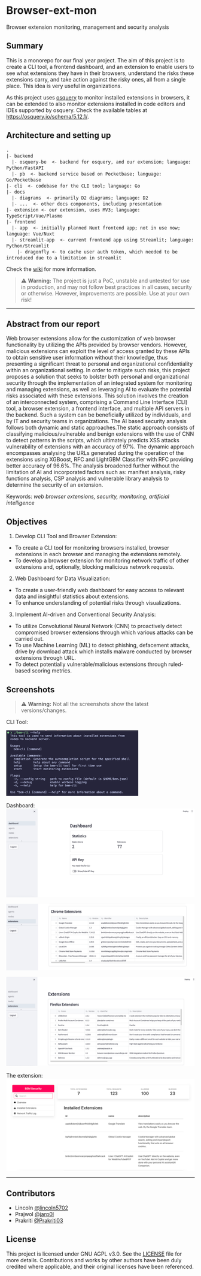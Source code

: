 # Browser-ext-mon
Browser extension monitoring, management and security analysis

## Summary
This is a monorepo for our final year project. The aim of this project is to create a CLI tool, a frontend dashboard, and an extension to enable users to see what extensions they have in their browsers, understand the risks these extensions carry, and take action against the risky ones, all from a single place. This idea is very useful in organizations.

As this project uses [osquery](https://osquery.io/) to monitor installed extensions in browsers, it can be extended to also monitor extensions installed in code editors and IDEs supported by osquery. Check the available tables at https://osquery.io/schema/5.12.1/.

## Architecture and setting up
```
.
|- backend
  |- osquery-be  <- backend for osquery, and our extension; language: Python/FastAPI
  |- pb  <- backend service based on Pocketbase; language: Go/Pocketbase
|- cli  <- codebase for the CLI tool; language: Go
|- docs
  |- diagrams  <- primarily D2 diagrams; language: D2
  |- ...  <- other docs components, including presentation
|- extension <- our extension, uses MV3; language: TypeScript/Vue/Plasmo
|- frontend
  |- app  <- initially planned Nuxt frontend app; not in use now; language: Vue/Nuxt
  |- streamlit-app  <- current frontend app using Streamlit; language: Python/Streamlit
    |- dragonfly <- to cache user auth token, which needed to be introduced due to a limitation in streamlit
```

Check the [wiki](https://github.com/jarp0l/browser-ext-mon/wiki) for more information.


> :warning: **Warning:** The project is just a PoC, unstable and untested for use in production, and may not follow best practices in all cases, security or otherwise. However, improvements are possible. Use at your own risk!

---

## Abstract from our report
Web browser extensions allow for the customization of web browser functionality by utilizing the APIs provided by browser vendors. However, malicious extensions can exploit the level of access granted by these APIs to obtain sensitive user information without their knowledge, thus presenting a significant threat to personal and organizational confidentiality within an organizational setting. In order to mitigate such risks, this project proposes a solution that seeks to bolster both personal and organizational security through the implementation of an integrated system for monitoring and managing extensions, as well as leveraging AI to evaluate the potential risks associated with these extensions. This solution involves the creation of an interconnected system, comprising a Command Line Interface (CLI) tool, a browser extension, a frontend interface, and multiple API servers in the backend. Such a system can be beneficially utilized by individuals, and by IT and security teams in organizations. The AI based security analysis follows both dynamic and static approaches.The static approach consists of classifying malicious/vulnerable and benign extensions with the use of CNN to detect patterns in the scripts, which ultimately predicts XSS attacks vulnerability of extensions with an accuracy of 97%. The dynamic approach encompasses analysing the URLs generated during the operation of the extensions using XGBoost, RFC and LightGBM Classifier with RFC providing better accuracy of 96.6%. The analysis broadened further without the limitation of AI and incorporated factors such as: manifest analysis, risky functions analysis, CSP analysis and vulnerable library analysis to determine the security of an extension.

Keywords: *web browser extensions, security, monitoring, artificial intelligence*


## Objectives
1. Develop CLI Tool and Browser Extension:
  - To create a CLI tool for monitoring browsers installed, browser extensions in each browser and managing the extensions remotely.
  - To develop a browser extension for monitoring network traffic of other extensions and, optionally, blocking malicious network requests.

2. Web Dashboard for Data Visualization:
  - To create a user-friendly web dashboard for easy access to relevant data and insightful statistics about extensions.
  - To enhance understanding of potential risks through visualizations.

3. Implement AI-driven and Conventional Security Analysis:
  - To utilize Convolutional Neural Network (CNN) to proactively detect compromised browser extensions through which various attacks can be carried out.
  - To use Machine Learning (ML) to detect phishing, defacement attacks, drive by download attack which installs malware conducted by browser extensions through URL.
  - To detect potentially vulnerable/malicious extensions through ruled-based scoring metrics.


## Screenshots

> :warning: **Warning:** Not all the screenshots show the latest versions/changes.


CLI Tool:

<img src="./assets/bemcli_help.png" alt="bem-cli tool" width="70%" />


Dashboard:
![Dashboard summary](./assets/dashboard.png)

![Chrome extensions](./assets/chrome_extensions.png)

![Firefox extensions](./assets/firefox_extensions.png)


The extension:
![Our extension](./assets/extension.png)


---

## Contributors
- Lincoln [@lincoln5702](https://github.com/lincoln5702)
- Prajwol [@jarp0l](https://github.com/jar0l)
- Prakriti [@Prakriti03](https://github.com/Prakriti03)

## License
This project is licensed under GNU AGPL v3.0. See the [LICENSE](./LICENSE) file for more details. Contributions and works by other authors have been duly credited where applicable, and their original licenses have been referenced.
